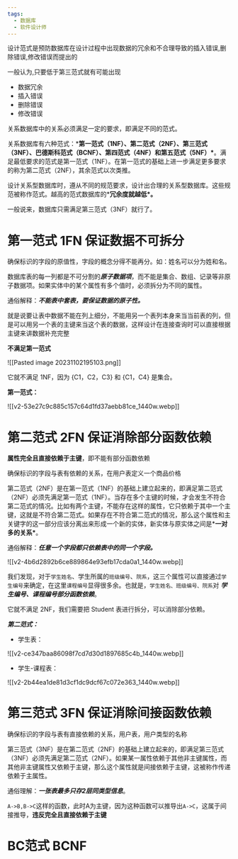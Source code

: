 ```yaml
---
tags:
  - 数据库
  - 软件设计师
---
```


设计范式是预防数据库在设计过程中出现数据的冗余和不合理导致的插入错误,删除错误,修改错误而提出的

一般认为,只要低于第三范式就有可能出现

- 数据冗余
- 插入错误
- 删除错误
- 修改错误

关系数据库中的关系必须满足一定的要求，即满足不同的范式。

关系数据库有六种范式：***第一范式（1NF）、第二范式（2NF）、第三范式（3NF）、巴德斯科范式（BCNF）、第四范式（4NF）和第五范式（5NF）\***。满足最低要求的范式是第一范式（1NF）。在第一范式的基础上进一步满足更多要求的称为第二范式（2NF），其余范式以次类推。

设计关系型数据库时，遵从不同的规范要求，设计出合理的关系型数据库。这些规范被称作范式。越高的范式数据库的***冗余度就越低\*。**

一般说来，数据库只需满足第三范式（3NF）就行了。

# 第一范式 1FN 保证数据不可拆分

确保标识的字段的原值性，字段的概念分得不能再分。如：姓名可以分为姓和名。

数据库表的每一列都是不可分割的***原子数据项***，而不能是集合、数组、记录等非原子数据项。如果实体中的某个属性有多个值时，必须拆分为不同的属性。

通俗解释：***不能表中套表，要保证数据的原子性。***

就是说要让表中数据不能在列上细分，不能用另一个表列本身来当当前表的列，但是可以用另一个表的主键来当这个表的数据，这样设计在连接查询时可以直接根据主键来讲数据补充完整

**不满足第一范式**

![[Pasted image 20231102195103.png]]

它就不满足 1NF，因为 {C1，C2，C3} 和 {C1，C4} 是集合。

**第一范式：**

![[v2-53e27c9c885c157c64d1fd37aebb81ce_1440w.webp]]

# 第二范式 2FN 保证消除部分函数依赖

**属性完全且直接依赖于主键**，即不能有部分函数依赖

确保标识的字段与表有依赖的关系，在用户表定义一个商品价格

第二范式（2NF）是在第一范式（1NF）的基础上建立起来的，即满足第二范式（2NF）必须先满足第一范式（1NF）。当存在多个主键的时候，才会发生不符合第二范式的情况。比如有两个主键，不能存在这样的属性，它只依赖于其中一个主键，这就是不符合第二范式。如果存在不符合第二范式的情况，那么这个属性和主关键字的这一部分应该分离出来形成一个新的实体，新实体与原实体之间是***一对多的关系\***。

通俗解释：***任意一个字段都只依赖表中的同一个字段。***

![[v2-4b6d2892b6ce889864e93efb17cda0a1_1440w.webp]]

我们发现，对于`学生姓名`、学生所属的`班级编号`、`院系`，这三个属性可以直接通过`学生编号`来确定，在这里`课程编号`显得很多余。也就是，`学生姓名、班级编号、院系`对 _**学生编号、课程编号部分函数依赖**_。

它就不满足 2NF，我们需要把 Student 表进行拆分，可以消除部分依赖。

_**第二范式：**_

- 学生表：

![[v2-ce347baa86098f7cd7d30d1897685c4b_1440w.webp]]

- 学生-课程表：

![[v2-2b44ea1de81d3cf1dc9dcf67c072e363_1440w.webp]]

# 第三范式 3FN 保证消除间接函数依赖

确保标识的字段与表有直接依赖的关系，用户表，用户类型的名称

第三范式（3NF）是在第二范式（2NF）的基础上建立起来的，即满足第三范式（3NF）必须先满足第二范式（2NF）。如果某一属性依赖于其他非主键属性，而其他非主键属性又依赖于主键，那么这个属性就是间接依赖于主键，这被称作传递依赖于主属性。

通俗理解：***一张表最多只存2层同类型信息***。

`A->B,B->C`这样的函数，此时A为主键，因为这种函数可以推导出`A->C`，这属于间接推导，**违反完全且直接依赖于主键**

# BC范式 BCNF